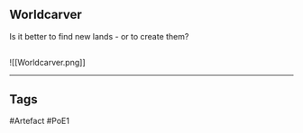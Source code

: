 ## Worldcarver
Is it better to find new lands - or to create them?
##
![[Worldcarver.png]]

---
## Tags
#Artefact
#PoE1